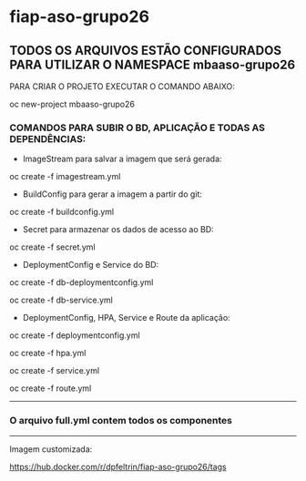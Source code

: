 # fiap-aso-grupo26

## TODOS OS ARQUIVOS ESTÃO CONFIGURADOS PARA UTILIZAR O NAMESPACE mbaaso-grupo26
PARA CRIAR O PROJETO EXECUTAR O COMANDO ABAIXO:

oc new-project mbaaso-grupo26

### COMANDOS PARA SUBIR O BD, APLICAÇÃO E TODAS AS DEPENDÊNCIAS:

- ImageStream para salvar a imagem que será gerada:

oc create -f imagestream.yml


- BuildConfig para gerar a imagem a partir do git:

oc create -f buildconfig.yml

- Secret para armazenar os dados de acesso ao BD:

oc create -f secret.yml

- DeploymentConfig e Service do BD: 

oc create -f db-deploymentconfig.yml

oc create -f db-service.yml

- DeploymentConfig, HPA, Service e Route da aplicação: 

oc create -f deploymentconfig.yml

oc create -f hpa.yml

oc create -f service.yml

oc create -f route.yml

------------------------
### O arquivo full.yml contem todos os componentes

------------------------

Imagem customizada:

https://hub.docker.com/r/dpfeltrin/fiap-aso-grupo26/tags




